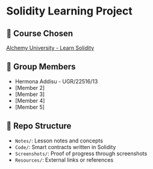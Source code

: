 # Solidity Learning Project

## 📘 Course Chosen
[Alchemy University - Learn Solidity](https://www.alchemy.com/university/courses/solidity)

## 👥 Group Members
- Hermona Addisu - UGR/22516/13
- [Member 2]
- [Member 3]
- [Member 4]
- [Member 5]

## 📂 Repo Structure
- `Notes/`: Lesson notes and concepts
- `Code/`: Smart contracts written in Solidity
- `Screenshots/`: Proof of progress through screenshots
- `Resources/`: External links or references
